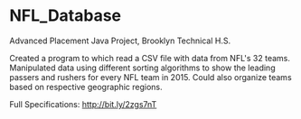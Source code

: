 # NFL_Database
Advanced Placement Java Project, Brooklyn Technical H.S. 

Created a program to which read a CSV file with data from NFL's 32 teams. Manipulated data using different sorting algorithms to show the leading passers and rushers for every NFL team in 2015. Could also organize teams based on respective geographic regions.

Full Specifications: http://bit.ly/2zgs7nT
